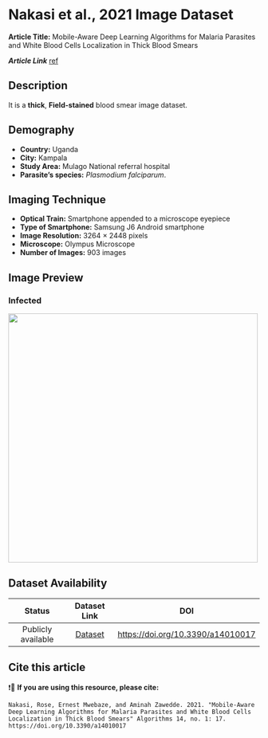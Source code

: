 # **Nakasi et al., 2021 Image Dataset**  
**Article Title:** Mobile-Aware Deep Learning Algorithms for Malaria Parasites and White Blood Cells Localization in Thick Blood Smears


**_Article Link_** [ref](https://www.mdpi.com/1999-4893/14/1/17)


## **Description**
It is a **thick**, **Field-stained** blood smear image dataset.



## **Demography**
+ **Country:** Uganda
+ **City:** Kampala
+ **Study Area:** Mulago National referral hospital
+ **Parasite’s species:** _Plasmodium falciparum_.



## **Imaging Technique**
+ **Optical Train:** Smartphone appended to a microscope eyepiece
+ **Type of Smartphone:** Samsung J6 Android smartphone
+ **Image Resolution:** 3264 × 2448 pixels
+ **Microscope:** Olympus Microscope
+ **Number of Images:** 903 images



## **Image Preview**
### **Infected**
<img src="https://github.com/ItunuIsewon/Malaria_Blood_Film_Images/blob/main/Images/Nakasi%20et%20al..jpg?raw=true" alt="" width="500">




## **Dataset Availability**

|**Status**|**Dataset Link**|**DOI**|
|:---:|:---:|:---:|
|Publicly available| [Dataset](https://drive.google.com/drive/folders/1p45Dt-BJy8hhoI-rYnhcaL6IMl5FsFL-)| https://doi.org/10.3390/a14010017|



## **Cite this article**

❗🛑 **If you are using this resource, please cite:** 

```
Nakasi, Rose, Ernest Mwebaze, and Aminah Zawedde. 2021. "Mobile-Aware Deep Learning Algorithms for Malaria Parasites and White Blood Cells Localization in Thick Blood Smears" Algorithms 14, no. 1: 17. https://doi.org/10.3390/a14010017
```
